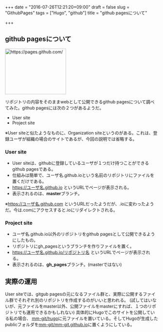 +++
date = "2016-07-26T12:21:20+09:00"
draft = false
slug = "GithubPages"
tags = ["Hugo", "github"]
title = "github pagesについて"

+++

## github pagesについて

<a href="https://pages.github.com/"><img title="github pages" src="http://capture.heartrails.com/200x150/cool?https://pages.github.com/" alt="https://pages.github.com/" width="200" height="150" /></a>


リポジトリの内容をそのままwebとして公開できるgithub pagesについて調べてみた。github pagesには次の２つがあるようだ。

- User site
- Project site

<!--more-->

※User siteと似たようなものに、Organization siteというのがある。これは、登録ユーザが組織の場合のサイトであるが、今回の説明では省略する。

### User site

- User siteは、githubに登録しているユーザが１つだけ持つことができるgithub pagesである。
- 仕組みは簡単で、ユーザ名.github.ioという名前のリポジトリにファイルを置くだけである。
- https://ユーザ名.github.io というURLでページが表示される。
- 表示されるのは、**master**ブランチ。

※https://ユーザ名.github.com というURLだったようだが、.ioに変わったようだ。今は.comにアクセスすると.ioにリダイレクトされる。

### Project site

- ユーザ名.github.io以外のリポジトリをgithub pagesとして公開できるようにしたもの。
- リポジトリにgh_pagesというブランチを作りファイルを置く。
- https://ユーザ名.github.io/リポジトリ名 というURLでページが表示される。
- 表示されるのは、**gh_pages**ブランチ。(masterではない)

## 実際の運用

User siteでは、gitgub pagesの元になるファイル群と、実際に公開するファイル群でそれぞれ別のリポジトリを作成するのがいいと思われる。
(試してはいないが、元ファイルをmaster以外、公開ファイルをmasterにすれば、１つのリポジトリでも運用できるかもしれない)
具体的にHugoでこのサイトを公開している私の場合、 [mm-git/hugo](https://github.com/mm-git/hugo "mm-git/hugo")に元ファイルを置いている。そしてHugoが生成したpublicフォルダを[mm-git/mm-git.github.io](https://github.com/mm-git/mm-git.github.io "mm-git/mm-git.github.io")に置くようにしている。

